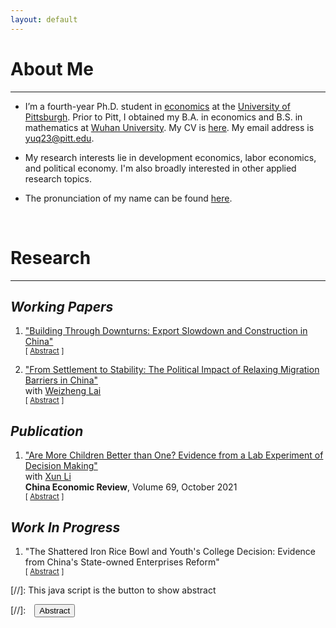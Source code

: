 ```yaml
---
layout: default
---
```

<!-- Google tag (gtag.js) -->
<script async src="https://www.googletagmanager.com/gtag/js?id=G-LX0YQPYJT2"></script>
<script>
  window.dataLayer = window.dataLayer || [];
  function gtag(){dataLayer.push(arguments);}
  gtag('js', new Date());

  gtag('config', 'G-LX0YQPYJT2');
</script>

# About Me
-------------------------------------------
- I’m a fourth-year Ph.D. student in [economics](https://econ.pitt.edu/) at the [University of Pittsburgh](https://www.pitt.edu/). Prior to Pitt, I obtained my B.A. in economics and B.S. in mathematics at [Wuhan University](https://www.whu.edu.cn/). My CV is [here](/assets/pdfs/CV.pdf). My email address is [yuq23@pitt.edu](mailto:yuq23@pitt.edu).

- My research interests lie in development economics, labor economics, and political economy. I'm also broadly interested in other applied research topics.

- The pronunciation of my name can be found [here](https://oluxiwen.github.io/pronouncing-chinese-names-guide/).
<br>

# Research
-------------------------------------------
## _Working Papers_
1. ["Building Through Downturns: Export Slowdown and Construction in China"](assets/pdfs/Construction_Qiu_202501.pdf) <br>
<small>[ <a href="#/" onclick="visib('land')">Abstract</a> ]</small>

    <div id="land" style="display: none; text-align: left; line-height: 1.5" >
           This paper studies how city governments in China use construction job creation to address the mid-2010s export slowdown, which significantly reduced manufacturing employment, and explores its longer-term effects. I document that cities more exposed to the export slowdown experienced an increase in construction employment. This effect is particularly prominent in cities under leaders with stronger career incentives, as construction employment creation is associated with higher promotion probabilities. One mechanism to create construction projects is through government land sales: (i) residential and commercial land sales bring real estate projects, and (ii) land sales revenue finance infrastructure projects. However, in the longer term, this land sales strategy is associated with housing oversupply and higher real estate risks.    
    <br><br/></div>

2. ["From Settlement to Stability: The Political Impact of Relaxing Migration Barriers in China"](https://laiwz.github.io/assets/pdfs/unrest_draft.pdf) <br>
with [Weizheng Lai](https://laiwz.github.io/) <br>
<small>[ <a href="#/" onclick="visib('hukou')">Abstract</a> ]</small>

    <div id="hukou" style="display: none; text-align: left; line-height: 1.5" >
           There are growing concerns that relaxed migration policy may undermine social stability. We study this issue by estimating the causal effect on labor unrest of China's recent reform to its internal migration institutions, which facilitated permanent settlement for migrants in small and medium sized cities. Exploiting variation due to the reform's population cutoff rule, we find that the reform significantly reduced labor unrest. We suggest that one important mechanism behind our finding is the enhancement of migrants' settlement intentions, which makes migrants less engaged in unrest to secure the opportunity of settlement offered by the reform. We provide evidence that the reform increased migrants' likelihood of remaining in their destinations. Through a novel causal mediation analysis, we find that heightened settlement intentions can explain 61 percent of decreased labor unrest due to the reform in the immediate term and 27 percent in the long term. We find no evidence that the reform led to compositional changes among migrants, delivery of benefits to migrants, or tighter government social control. Our results highlight how migration policy can influence stability by shaping migrants' attachment to their destinations. 
    <br><br/></div>


## _Publication_
1. ["Are More Children Better than One? Evidence from a Lab Experiment of Decision Making"](https://doi.org/10.1016/j.chieco.2021.101653) <br>
with [Xun Li](https://sites.google.com/site/xlihomepage/) <br>
**China Economic Review**, Volume 69, October 2021 <br>
<small>[ <a href="#/" onclick="visib('children')">Abstract</a> ]</small>

    <div id="children" style="display: none; text-align: left; line-height: 1.5" >
    This paper examines the impacts of siblings on people's social preference, risk attitude and time preference with a data set from a large-scale lab experiment. Employing the variation of fine rates under One-Child Policy for excess birth in different regions as instrument to address the endogeneity of whether having siblings, we find that sibling's role mainly focuses on shaping people's social preference that subjects with siblings demand less as responders in ultimatum game and behave more cooperatively in sequential prisoner's dilemma. This conclusion survives through several robustness checks. Our further result suggests that more sibling interactions and less parental expectations are two potential mechanisms through which siblings play a role in making people more prosocial. Our findings point to a positive externality along with Two-Child Policy which is widely neglected in both policy evaluation and relevant theory such as quantity-quality theory, and provide implications for the fertility policy such as the recent Three-Child Policy in China and beyond.
    <br><br/></div>

## _Work In Progress_
1. "The Shattered Iron Rice Bowl and Youth's College Decision: Evidence from China's State-owned Enterprises Reform" <br>
<small>[ <a href="#/" onclick="visib('soe-edu')">Abstract</a> ]</small>

    <div id="soe-edu" style="display: none; text-align: left; line-height: 1.5" >
    How would a public sector downsizing reform affect the educational investment of potential job market entrants? This paper empirically investigates this question through the lens of China's state-owned enterprises reform (SOE reform) starting in 1998, which led to a substantial reduction in SOE employment. Leveraging regional and cohort variations in the SOE reform, my difference-in-differences estimate shows that the SOE reform significantly increases the likelihood of high school graduates obtaining a college degree. I provide evidence that this increase in college attainment after the reform can be attributed to the SOE reform's impact on increasing the likelihood of college graduates being employed and the college wage premium. Furthermore, the increase in college graduates’ likelihood of being employed is observed in both the state and non-state sectors, while the increase in the college wage premium is primarily attributed to the non-state sector. 
    <br><br/></div>

[//]: This java script is the button to show abstract
<script>
 function visib(id) {
  var x = document.getElementById(id);
  if (x.style.display === "block") {
    x.style.display = "none";
  } else {
    x.style.display = "block";
  }
}
</script>

[//]:&emsp;<button onclick="visib('polariz')" class="btn btn--inverse btn--small">Abstract</button>
